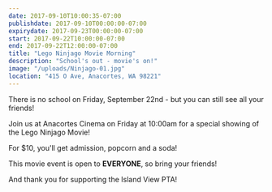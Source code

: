 ```yaml
---
date: 2017-09-10T10:00:35-07:00
publishdate: 2017-09-10T00:00:00-07:00
expirydate: 2017-09-23T00:00:00-07:00
start: 2017-09-22T10:00:00-07:00
end: 2017-09-22T12:00:00-07:00
title: "Lego Ninjago Movie Morning"
description: "School's out - movie's on!"
image: "/uploads/Ninjago-01.jpg"
location: "415 O Ave, Anacortes, WA 98221"
---
```


There is no school on Friday, September 22nd - but you can still see all your friends!

Join us at Anacortes Cinema on Friday at 10:00am for a special showing of the Lego Ninjago Movie!

For $10, you'll get admission, popcorn and a soda!

This movie event is open to **EVERYONE**, so bring your friends!

And thank you for supporting the Island View PTA!